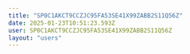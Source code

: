 ```yaml
---
title: "SP0C1AKCT9CCZJC95FA53SE41X99ZABB2S11Q56Z"
date: 2025-01-23T10:51:23.593Z
user: SP0C1AKCT9CCZJC95FA53SE41X99ZABB2S11Q56Z
layout: "users"
---
```

    